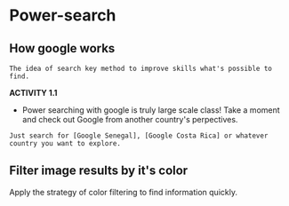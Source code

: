 # Power-search


## How google works
```
The idea of search key method to improve skills what's possible to find.
```
**ACTIVITY 1.1**
+ Power searching with google is truly large scale class! Take a moment and check out Google from another country's perpectives.
```
Just search for [Google Senegal], [Google Costa Rica] or whatever country you want to explore.
```
## **Filter image results by it's color**
Apply the strategy of color filtering to find information quickly.
